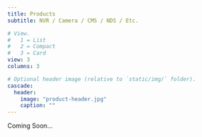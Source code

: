 ```yaml
---
title: Products
subtitle: NVR / Camera / CMS / NDS / Etc.

# View.
#   1 = List
#   2 = Compact
#   3 = Card
view: 3
columns: 3

# Optional header image (relative to `static/img/` folder).
cascade:
  header:
    image: "product-header.jpg"
    caption: ""
---
```


Coming Soon...
